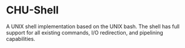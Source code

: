 # CHU-Shell
A UNIX shell implementation based on the UNIX bash. The shell has full support for all existing commands, I/O redirection, and pipelining capabilities.
